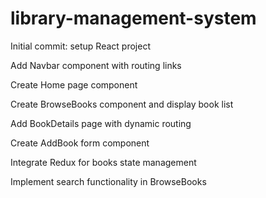 # library-management-system
Initial commit: setup React project

Add Navbar component with routing links

Create Home page component

Create BrowseBooks component and display book list

Add BookDetails page with dynamic routing

Create AddBook form component

Integrate Redux for books state management

Implement search functionality in BrowseBooks
